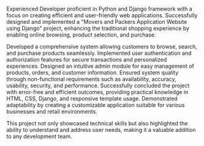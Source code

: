 Experienced Developer proficient in Python and Django framework with a focus on creating efficient and user-friendly web applications. Successfully designed and implemented a "Movers and Packers Application Website using Django" project, enhancing the traditional shopping experience by enabling online browsing, product selection, and purchase. 

Developed a comprehensive system allowing customers to browse, search, and purchase products seamlessly.
Implemented user authentication and authorization features for secure transactions and personalized experiences.
Designed an intuitive admin module for easy management of products, orders, and customer information.
Ensured system quality through non-functional requirements such as availability, accuracy, usability, security, and performance.
Successfully concluded the project with error-free and efficient outcomes, providing practical knowledge in HTML, CSS, Django, and responsive template usage.
Demonstrated adaptability by creating a customizable application suitable for various businesses and retail environments.

This project not only showcased technical skills but also highlighted the ability to understand and address user needs, making it a valuable addition to any development team.
